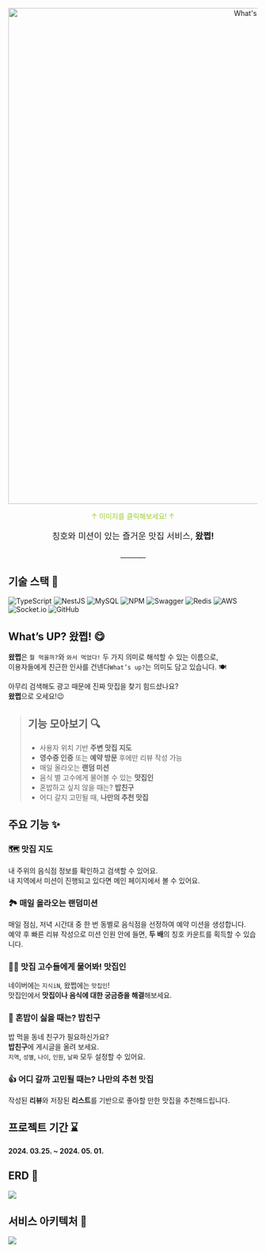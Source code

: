 <p align="center">
  <a href="https://whatzzzup.com/" target="blank"><img src="https://www.notion.so/image/https%3A%2F%2Fprod-files-secure.s3.us-west-2.amazonaws.com%2F83c75a39-3aba-4ba4-a792-7aefe4b07895%2F5e4ea53d-f162-41cd-ada4-620ed4a06174%2FWhats_UP.png?table=block&id=d0da6e10-1de3-471a-a818-c1a2a1e4fb7b&spaceId=83c75a39-3aba-4ba4-a792-7aefe4b07895&width=2000&userId=a894e2e7-4675-480c-b152-9a1337e9f046&cache=v2" width="1000" alt="What's up Logo" /></a>
</p>

[circleci-image]: https://img.shields.io/circleci/build/github/nestjs/nest/master?token=abc123def456
[circleci-url]: https://circleci.com/gh/nestjs/nest

  <p align="center" style="color: yellowgreen">↑ 이미지를 클릭해보세요! ↑</p>
    <p align="center">
  <p align="center" style="font-size:13pt;">칭호와 미션이 있는 즐거운 맛집 서비스, <span style="font-weight: bold;">왔쩝!</span></p>
    <p align="center">
________

## 기술 스택 🔧
![TypeScript](https://img.shields.io/badge/typescript-%23007ACC.svg?style=for-the-badge&logo=typescript&logoColor=white) ![NestJS](https://img.shields.io/badge/nestjs-%23E0234E.svg?style=for-the-badge&logo=nestjs&logoColor=white) ![MySQL](https://img.shields.io/badge/mysql-4479A1.svg?style=for-the-badge&logo=mysql&logoColor=white) ![NPM](https://img.shields.io/badge/NPM-%23CB3837.svg?style=for-the-badge&logo=npm&logoColor=white) ![Swagger](https://img.shields.io/badge/-Swagger-%23Clojure?style=for-the-badge&logo=swagger&logoColor=white) ![Redis](https://img.shields.io/badge/redis-%23DD0031.svg?style=for-the-badge&logo=redis&logoColor=white) ![AWS](https://img.shields.io/badge/AWS-%23FF9900.svg?style=for-the-badge&logo=amazon-aws&logoColor=white) ![Socket.io](https://img.shields.io/badge/Socket.io-black?style=for-the-badge&logo=socket.io&badgeColor=010101) ![GitHub](https://img.shields.io/badge/github-%23121011.svg?style=for-the-badge&logo=github&logoColor=white)

## What’s UP? 왔쩝! 😋

**왔쩝**은 `뭘 먹을까?`와 `와서 먹었다!` 두 가지 의미로 해석할 수 있는 이름으로, <br>
이용자들에게 친근한 인사를 건넨다`What’s up?`는 의미도 담고 있습니다. 🍽️

아무리 검색해도 광고 때문에 진짜 맛집을 찾기 힘드셨나요? <br>
**왔쩝**으로 오세요!😉

>## 기능 모아보기 🔍
>- 사용자 위치 기반 **주변 맛집 지도**
>- **영수증 인증** 또는 **예약 방문** 후에만 리뷰 작성 가능
>- 매일 올라오는 **랜덤 미션**
>- 음식 별 고수에게 물어볼 수 있는 **맛집인**
>- 혼밥하고 싶지 않을 때는? **밥친구**
>- 어디 갈지 고민될 때, **나만의 추천 맛집**


## 주요 기능 ✨


### 🗺️ 맛집 지도

내 주위의 음식점 정보를 확인하고 검색할 수 있어요. <br>
내 지역에서 미션이 진행되고 있다면 메인 페이지에서 볼 수 있어요.


### 🏞️ 매일 올라오는 랜덤미션

매일 점심, 저녁 시간대 중 한 번 동별로 음식점을 선정하여 예약 미션을 생성합니다. <br> 예약 후 빠른 리뷰 작성으로 미션 인원 안에 들면, **두 배**의 칭호 카운트를 획득할 수 있습니다.

### 🤸🏼 맛집 고수들에게 물어봐! 맛집인

네이버에는 `지식iN`, 왔쩝에는 `맛집인`! <br> 맛집인에서 **맛집이나 음식에 대한 궁금증을 해결**해보세요.

### 🐛 혼밥이 싫을 때는? 밥친구

밥 먹을 동네 친구가 필요하신가요? <br>
**밥친구**에 게시글을 올려 보세요. <br>
`지역`, `성별`, `나이`, `인원`, `날짜` 모두 설정할 수 있어요.

### 👍 어디 갈까 고민될 때는? 나만의 추천 맛집

작성된 **리뷰**와 저장된 **리스트**를 기반으로 좋아할 만한 맛집을 추천해드립니다.

## 프로젝트 기간 ⌛

**2024. 03.25. ~ 2024. 05. 01.**

## ERD 🐳
<img src="https://www.notion.so/image/https%3A%2F%2Fprod-files-secure.s3.us-west-2.amazonaws.com%2F83c75a39-3aba-4ba4-a792-7aefe4b07895%2Fee80fb30-e0d3-426c-a847-5e0907496904%2FWhats_UP_.png?table=block&id=44ce464f-34c7-40bb-8c90-81aba1c51a4d&spaceId=83c75a39-3aba-4ba4-a792-7aefe4b07895&width=2000&userId=a894e2e7-4675-480c-b152-9a1337e9f046&cache=v2">

## 서비스 아키텍처 🔗
<img src="https://www.notion.so/image/https%3A%2F%2Fprod-files-secure.s3.us-west-2.amazonaws.com%2F83c75a39-3aba-4ba4-a792-7aefe4b07895%2F8c7631ea-17e8-499f-8da7-df4b50ff9ecb%2F%25E1%2584%2589%25E1%2585%25B3%25E1%2584%258F%25E1%2585%25B3%25E1%2584%2585%25E1%2585%25B5%25E1%2586%25AB%25E1%2584%2589%25E1%2585%25A3%25E1%2586%25BA_2024-05-01_%25E1%2584%258B%25E1%2585%25A9%25E1%2584%2592%25E1%2585%25AE_12.05.31.png?table=block&id=b7c3da23-014d-4164-9f9c-b3c0567a34ce&spaceId=83c75a39-3aba-4ba4-a792-7aefe4b07895&width=2000&userId=a894e2e7-4675-480c-b152-9a1337e9f046&cache=v2">
